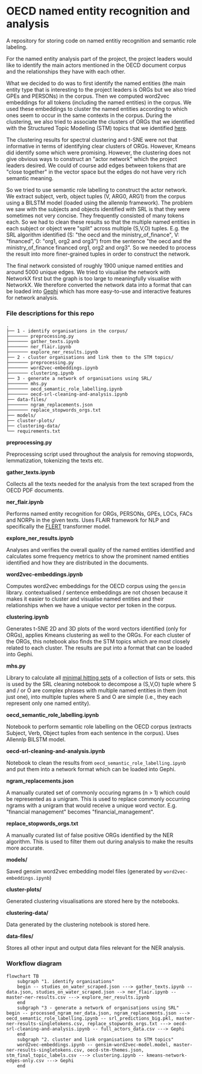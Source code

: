 # OECD named entity recognition and analysis
A repository for storing code on named entitiy recognition and semantic role labeling.

For the named entity analysis part of the project, the project leaders would like to identify the main actors mentioned in the OECD document corpus and the relationships they have with each other.

What we decided to do was to first identify the named entities (the main entity type that is interesting to the project leaders is ORGs but we also tried GPEs and PERSONs) in the corpus. Then we computed word2vec embeddings for all tokens (including the named entities) in the corpus. We used these embeddings to cluster the named entities according to which ones seem to occur in the same contexts in the corpus. During the clustering, we also tried to associate the clusters of ORGs that we identified with the Structured Topic Modelling (STM) topics that we identified [here](https://github.com/disaster-capitalism/topic-modelling).

The clustering results for spectral clustering and t-SNE were not that informative in terms of identifying clear clusters of ORGs. However, Kmeans did identify some which were promising. However, the clustering does not give obvious ways to construct an "actor network" which the project leaders desired. We could of course add edges between tokens that are "close together" in the vector space but the edges do not have very rich semantic meaning. 

So we tried to use semantic role labelling to construct the actor network. We extract subject, verb, object tuples (V, ARG0, ARG1) from the corpus using a BILSTM model (loaded using the allennlp framework). The problem we saw with the subjects and objects identified with SRL is that they were sometimes not very concise. They frequently consisted of many tokens each. So we had to clean these results so that the multiple named entities in each subject or object were "split" across multiple (S,V,O) tuples. E.g. the SRL algorithm identified (S: "the oecd and the ministry\_of\_finance", V: "financed", O: "org1, org2 and org3") from the sentence "the oecd and the ministry\_of\_finance financed org1, org2 and org3". So we needed to process the result into more finer-grained tuples in order to construct the network.

The final network consisted of roughly 1900 unique named entities and around 5000 unique edges. We tried to visualise the network with NetworkX first but the graph is too large to meaningfully visualise with NetworkX. We therefore converted the network data into a format that can be loaded into [Gephi](https://gephi.org/) which has more easy-to-use and interactive features for network analysis.

### File descriptions for this repo
    .
    ├── 1 - identify organisations in the corpus/
    ├─────── preprocessing.py
    ├─────── gather_texts.ipynb
    ├─────── ner_flair.ipynb
    ├─────── explore_ner_results.ipynb
    ├── 2 - cluster organisations and link them to the STM topics/        
    ├─────── preprocessing.py
    ├─────── word2vec-embeddings.ipynb
    ├─────── clustering.ipynb
    ├── 3 - generate a network of organisations using SRL/
    ├─────── mhs.py
    ├─────── oecd_semantic_role_labelling.ipynb
    ├─────── oecd-srl-cleaning-and-analysis.ipynb
    ├── data-files/
    ├─────── ngram_replacements.json
    ├─────── replace_stopwords_orgs.txt
    ├── models/
    ├── cluster-plots/
    ├── clustering-data/
    └── requirements.txt
    
**preprocessing.py**

Preprocessing script used throughout the analysis for removing stopwords, lemmatization, tokenizing the texts etc.

**gather_texts.ipynb**

Collects all the texts needed for the analysis from the text scraped from the OECD PDF documents.

**ner_flair.ipynb**

Performs named entity recognition for ORGs, PERSONs, GPEs, LOCs, FACs and NORPs in the given texts. Uses FLAIR framework for NLP and specifically the [FLERT](https://www.semanticscholar.org/paper/FLERT%3A-Document-Level-Features-for-Named-Entity-Schweter-Akbik/b964afe5b755022f1f1e6915d23df9a7f65c911c) transformer model.

**explore_ner_results.ipynb**

Analyses and verifies the overall quality of the named entities identified and calculates some frequency metrics to show the prominent named entities identified and how they are distributed in the documents.

**word2vec-embeddings.ipynb**

Computes word2vec embeddings for the OECD corpus using the `gensim` library. contextualised / sentence embeddings are not chosen because it makes it easier to cluster and visualise named entities and their relationships when we have a unique vector per token in the corpus.

**clustering.ipynb**

Generates t-SNE 2D and 3D plots of the word vectors identified (only for ORGs), applies Kmeans clustering as well to the ORGs. For each cluster of the ORGs, this notebook also finds the STM topics which are most closely related to each cluster. The results are put into a format that can be loaded into Gephi.

**mhs.py**

Library to calculate all [minimal hitting sets](https://archive.lib.msu.edu/crcmath/math/math/h/h297.htm) of a collection of lists or sets. this is used by the SRL cleaning notebook to decompose a (S,V,O) tuple where S and / or O are complex phrases with multiple named entities in them (not just one), into multiple tuples where S and O are simple (i.e., they each represent only one named entity).

**oecd_semantic_role_labelling.ipynb**

Notebook to perform semantic role labelling on the OECD corpus (extracts Subject, Verb, Object tuples from each sentence in the corpus). Uses Allennlp BILSTM model.

**oecd-srl-cleaning-and-analysis.ipynb**

Notebook to clean the results from `oecd_semantic_role_labelling.ipynb` and put them into a network format which can be loaded into Gephi.

**ngram_replacements.json**

A manually curated set of commonly occuring ngrams (n > 1) which could be represented as a unigram. This is used to replace commonly occurring ngrams with a unigram that would receive a unique word vector. E.g. "financial management" becomes "financial_management".

**replace_stopwords_orgs.txt**

A manually curated list of false positive ORGs identified by the NER algorithm. This is used to filter them out during analysis to make the results more accurate.

**models/**

Saved gensim word2vec embedding model files (generated by `word2vec-embeddings.ipynb`)

**cluster-plots/**

Generated clustering visualisations are stored here by the notebooks.

**clustering-data/**

Data generated by the clustering notebook is stored here.

**data-files/**

Stores all other input and output data files relevant for the NER analysis.

### Workflow diagram
```mermaid
flowchart TB
    subgraph "1. identify organisations"
    begin -- studies_on_water_scraped.json ---> gather_texts.ipynb -- data.json, studies_on_water_scraped.json --> ner_flair.ipynb -- master-ner-results.csv ---> explore_ner_results.ipynb
    end
    subgraph "3 - generate a network of organisations using SRL"
begin -- processed_ngram_ner_data.json, ngram_replacements.json ---> oecd_semantic_role_labelling.ipynb -- srl_predictions_big.pkl, master-ner-results-singletokens.csv, replace_stopwords_orgs.txt ---> oecd-srl-cleaning-and-analysis.ipynb -- full_actors_data.csv ---> Gephi
    end
    subgraph "2. cluster and link organisations to STM topics"
    word2vec-embeddings.ipynb -- gensim-word2vec-model.model, master-ner-results-singletokens.csv, oecd-stm-themes.json, stm_final_topic_labels.csv ---> clustering.ipynb -- kmeans-network-edges-only.csv ---> Gephi
    end

```
<!-- <img src="images/workflow-sequence.png" alt="sequence" width="500"/> -->
